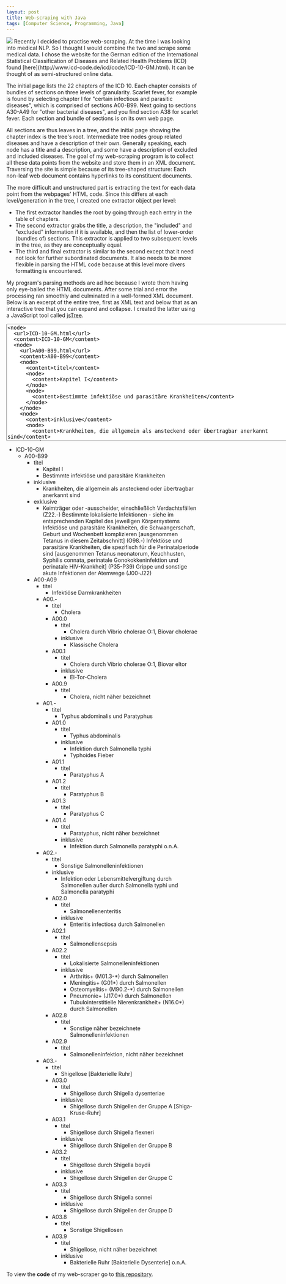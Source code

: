 ```yaml
---
layout: post
title: Web-scraping with Java
tags: [Computer Science, Programming, Java]
---
```


<img class="floatright" src="/images/dukeInSpiderWeb.png" />
Recently I decided to practise web-scraping. At the time I was looking into medical NLP. So I thought I would combine the two and scrape some medical data. I chose the website for the German edition of the International Statistical Classification of Diseases and Related Health Problems (ICD) found [here](http://www.icd-code.de/icd/code/ICD-10-GM.html). It can be thought of as semi-structured online data.

The initial page lists the 22 chapters of the ICD 10. Each chapter consists of bundles of sections on three levels of granularity. Scarlet fever, for example is found by selecting chapter I for "certain infectious and parasitic diseases", which is comprised of sections A00-B99. Next going to sections A30-A49 for "other bacterial diseases", and you find section A38 for scarlet fever. Each section and bundle of sections is on its own web page.

All sections are thus leaves in a tree, and the initial page showing the chapter index is the tree's root. Intermediate tree nodes group related diseases and have a description of their own. Generally speaking, each node has a title and a description, and some have a description of excluded and included diseases. The goal of my web-scraping program is to collect all these data points from the website and store them in an XML document. Traversing the site is simple because of its tree-shaped structure: Each non-leaf web document contains hyperlinks to its constituent documents.

The more difficult and unstructured part is extracting the text for each data point from the webpages' HTML code.  Since this differs at each level/generation in the tree, I created one extractor object per level:
- The first extractor handles the root by going through each entry in the table of chapters.
- The second extractor grabs the title, a description, the "included" and "excluded" information if it is available, and then the list of lower-order (bundles of) sections. This extractor is applied to two subsequent levels in the tree, as they are conceptually equal.
- The third and final extractor is similar to the second except that it need not look for further subordinated documents. It also needs to be more flexible in parsing the HTML code because at this level more divers formatting is encountered.

My program's parsing methods are ad hoc because I wrote them having only eye-balled the HTML documents. After some trial and error the processing ran smoothly and culminated in a well-formed XML document. Below is an excerpt of the entire tree, first as XML text and below that as an interactive tree that you can expand and collapse. I created the latter using a JavaScript tool called [jsTree](http://jstree.com).

<textarea cols="95" rows="20">
<node>
  <url>ICD-10-GM.html</url>
  <content>ICD-10-GM</content>
  <node>
    <url>A00-B99.html</url>
    <content>A00-B99</content>
    <node>
      <content>titel</content>
      <node>
        <content>Kapitel I</content>
      </node>
      <node>
        <content>Bestimmte infektiöse und parasitäre Krankheiten</content>
      </node>
    </node>
    <node>
      <content>inklusive</content>
      <node>
        <content>Krankheiten, die allgemein als ansteckend oder übertragbar anerkannt sind</content>
      </node>
    </node>
    <node>
      <content>exklusive</content>
      <node>
        <content>Keimträger oder -ausscheider, einschließlich Verdachtsfällen (Z22.-) Bestimmte lokalisierte Infektionen - siehe im entsprechenden Kapitel des jeweiligen Körpersystems Infektiöse und parasitäre Krankheiten, die Schwangerschaft, Geburt und Wochenbett komplizieren [ausgenommen Tetanus in diesem Zeitabschnitt] (O98.-) Infektiöse und parasitäre Krankheiten, die spezifisch für die Perinatalperiode sind [ausgenommen Tetanus neonatorum, Keuchhusten, Syphilis connata, perinatale Gonokokkeninfektion und perinatale HIV-Krankheit] (P35-P39) Grippe und sonstige akute Infektionen der Atemwege (J00-J22)</content>
      </node>
    </node>
    <node>
      <url>A00-A09.html</url>
      <content>A00-A09</content>
      <node>
        <content>titel</content>
        <node>
          <content>Infektiöse Darmkrankheiten</content>
        </node>
      </node>
      <node>
        <url>A00.-.html</url>
        <content>A00.-</content>
        <node>
          <content>titel</content>
          <node>
            <content>Cholera</content>
          </node>
        </node>
        <node>
          <content>A00.0</content>
          <node>
            <content>titel</content>
            <node>
              <content>Cholera durch Vibrio cholerae O:1, Biovar cholerae</content>
            </node>
          </node>
          <node>
            <content>inklusive</content>
            <node>
              <content>Klassische Cholera</content>
            </node>
          </node>
        </node>
        <node>
          <content>A00.1</content>
          <node>
            <content>titel</content>
            <node>
              <content>Cholera durch Vibrio cholerae O:1, Biovar eltor</content>
            </node>
          </node>
          <node>
            <content>inklusive</content>
            <node>
              <content>El-Tor-Cholera</content>
            </node>
          </node>
        </node>
        <node>
          <content>A00.9</content>
          <node>
            <content>titel</content>
            <node>
              <content>Cholera, nicht näher bezeichnet</content>
            </node>
          </node>
        </node>
      </node>
      <node>
        <url>A01.-.html</url>
        <content>A01.-</content>
        <node>
          <content>titel</content>
          <node>
            <content>Typhus abdominalis und Paratyphus</content>
          </node>
        </node>
        <node>
          <content>A01.0</content>
          <node>
            <content>titel</content>
            <node>
              <content>Typhus abdominalis</content>
            </node>
          </node>
          <node>
            <content>inklusive</content>
            <node>
              <content>Infektion durch Salmonella typhi</content>
            </node>
            <node>
              <content>Typhoides Fieber</content>
            </node>
          </node>
        </node>
        <node>
          <content>A01.1</content>
          <node>
            <content>titel</content>
            <node>
              <content>Paratyphus A</content>
            </node>
          </node>
        </node>
        <node>
          <content>A01.2</content>
          <node>
            <content>titel</content>
            <node>
              <content>Paratyphus B</content>
            </node>
          </node>
        </node>
        <node>
          <content>A01.3</content>
          <node>
            <content>titel</content>
            <node>
              <content>Paratyphus C</content>
            </node>
          </node>
        </node>
        <node>
          <content>A01.4</content>
          <node>
            <content>titel</content>
            <node>
              <content>Paratyphus, nicht näher bezeichnet</content>
            </node>
          </node>
          <node>
            <content>inklusive</content>
            <node>
              <content>Infektion durch Salmonella paratyphi o.n.A.</content>
            </node>
          </node>
        </node>
      </node>
      <node>
        <url>A02.-.html</url>
        <content>A02.-</content>
        <node>
          <content>titel</content>
          <node>
            <content>Sonstige Salmonelleninfektionen</content>
          </node>
        </node>
        <node>
          <content>inklusive</content>
          <node>
            <content>Infektion oder Lebensmittelvergiftung durch Salmonellen außer durch Salmonella typhi und Salmonella paratyphi</content>
          </node>
        </node>
        <node>
          <content>A02.0</content>
          <node>
            <content>titel</content>
            <node>
              <content>Salmonellenenteritis</content>
            </node>
          </node>
          <node>
            <content>inklusive</content>
            <node>
              <content>Enteritis infectiosa durch Salmonellen</content>
            </node>
          </node>
        </node>
        <node>
          <content>A02.1</content>
          <node>
            <content>titel</content>
            <node>
              <content>Salmonellensepsis</content>
            </node>
          </node>
        </node>
        <node>
          <content>A02.2</content>
          <node>
            <content>titel</content>
            <node>
              <content>Lokalisierte Salmonelleninfektionen</content>
            </node>
          </node>
          <node>
            <content>inklusive</content>
            <node>
              <content>Arthritis+ (M01.3-*) durch Salmonellen</content>
            </node>
            <node>
              <content>Meningitis+ (G01*) durch Salmonellen</content>
            </node>
            <node>
              <content>Osteomyelitis+ (M90.2-*) durch Salmonellen</content>
            </node>
            <node>
              <content>Pneumonie+ (J17.0*) durch Salmonellen</content>
            </node>
            <node>
              <content>Tubulointerstitielle Nierenkrankheit+ (N16.0*) durch Salmonellen</content>
            </node>
          </node>
        </node>
        <node>
          <content>A02.8</content>
          <node>
            <content>titel</content>
            <node>
              <content>Sonstige näher bezeichnete Salmonelleninfektionen</content>
            </node>
          </node>
        </node>
        <node>
          <content>A02.9</content>
          <node>
            <content>titel</content>
            <node>
              <content>Salmonelleninfektion, nicht näher bezeichnet</content>
            </node>
          </node>
        </node>
      </node>
      <node>
        <url>A03.-.html</url>
        <content>A03.-</content>
        <node>
          <content>titel</content>
          <node>
            <content>Shigellose [Bakterielle Ruhr]</content>
          </node>
        </node>
        <node>
          <content>A03.0</content>
          <node>
            <content>titel</content>
            <node>
              <content>Shigellose durch Shigella dysenteriae</content>
            </node>
          </node>
          <node>
            <content>inklusive</content>
            <node>
              <content>Shigellose durch Shigellen der Gruppe A [Shiga-Kruse-Ruhr]</content>
            </node>
          </node>
        </node>
        <node>
          <content>A03.1</content>
          <node>
            <content>titel</content>
            <node>
              <content>Shigellose durch Shigella flexneri</content>
            </node>
          </node>
          <node>
            <content>inklusive</content>
            <node>
              <content>Shigellose durch Shigellen der Gruppe B</content>
            </node>
          </node>
        </node>
        <node>
          <content>A03.2</content>
          <node>
            <content>titel</content>
            <node>
              <content>Shigellose durch Shigella boydii</content>
            </node>
          </node>
          <node>
            <content>inklusive</content>
            <node>
              <content>Shigellose durch Shigellen der Gruppe C</content>
            </node>
          </node>
        </node>
        <node>
          <content>A03.3</content>
          <node>
            <content>titel</content>
            <node>
              <content>Shigellose durch Shigella sonnei</content>
            </node>
          </node>
          <node>
            <content>inklusive</content>
            <node>
              <content>Shigellose durch Shigellen der Gruppe D</content>
            </node>
          </node>
        </node>
        <node>
          <content>A03.8</content>
          <node>
            <content>titel</content>
            <node>
              <content>Sonstige Shigellosen</content>
            </node>
          </node>
        </node>
        <node>
          <content>A03.9</content>
          <node>
            <content>titel</content>
            <node>
              <content>Shigellose, nicht näher bezeichnet</content>
            </node>
          </node>
          <node>
            <content>inklusive</content>
            <node>
              <content>Bakterielle Ruhr [Bakterielle Dysenterie] o.n.A.</content>
            </node>
          </node>
        </node>
      </node>
    </node>
  </node>
</node>
</textarea>

<div id="ulli" style="width:100%">
<ul><li class="jstree-open">
  ICD-10-GM
  <ul><li class="jstree-open">
    A00-B99
    <ul><li class="jstree-open">
      titel
      <ul><li>
        Kapitel I
      </li></ul>
      <ul><li>
        Bestimmte infektiöse und parasitäre Krankheiten
      </li></ul>
    </li></ul>
    <ul><li>
      inklusive
      <ul><li>
        Krankheiten, die allgemein als ansteckend oder übertragbar anerkannt sind
      </li></ul>
    </li></ul>
    <ul><li>
      exklusive
      <ul><li>
        Keimträger oder -ausscheider, einschließlich Verdachtsfällen (Z22.-) Bestimmte lokalisierte Infektionen - siehe im entsprechenden Kapitel des jeweiligen Körpersystems Infektiöse und parasitäre Krankheiten, die Schwangerschaft, Geburt und Wochenbett komplizieren [ausgenommen Tetanus in diesem Zeitabschnitt] (O98.-) Infektiöse und parasitäre Krankheiten, die spezifisch für die Perinatalperiode sind [ausgenommen Tetanus neonatorum, Keuchhusten, Syphilis connata, perinatale Gonokokkeninfektion und perinatale HIV-Krankheit] (P35-P39) Grippe und sonstige akute Infektionen der Atemwege (J00-J22)
      </li></ul>
    </li></ul>
    <ul><li class="jstree-open">
      A00-A09
      <ul><li class="jstree-open">
        titel
        <ul><li>
          Infektiöse Darmkrankheiten
        </li></ul>
      </li></ul>
      <ul><li>
        A00.-
        <ul><li>
          titel
          <ul><li>
            Cholera
          </li></ul>
        </li></ul>
        <ul><li>
          A00.0
          <ul><li>
            titel
            <ul><li>
              Cholera durch Vibrio cholerae O:1, Biovar cholerae
            </li></ul>
          </li></ul>
          <ul><li>
            inklusive
            <ul><li>
              Klassische Cholera
            </li></ul>
          </li></ul>
        </li></ul>
        <ul><li>
          A00.1
          <ul><li>
            titel
            <ul><li>
              Cholera durch Vibrio cholerae O:1, Biovar eltor
            </li></ul>
          </li></ul>
          <ul><li>
            inklusive
            <ul><li>
              El-Tor-Cholera
            </li></ul>
          </li></ul>
        </li></ul>
        <ul><li>
          A00.9
          <ul><li>
            titel
            <ul><li>
              Cholera, nicht näher bezeichnet
            </li></ul>
          </li></ul>
        </li></ul>
      </li></ul>
      <ul><li>
        A01.-
        <ul><li>
          titel
          <ul><li>
            Typhus abdominalis und Paratyphus
          </li></ul>
        </li></ul>
        <ul><li>
          A01.0
          <ul><li>
            titel
            <ul><li>
              Typhus abdominalis
            </li></ul>
          </li></ul>
          <ul><li>
            inklusive
            <ul><li>
              Infektion durch Salmonella typhi
            </li></ul>
            <ul><li>
              Typhoides Fieber
            </li></ul>
          </li></ul>
        </li></ul>
        <ul><li>
          A01.1
          <ul><li>
            titel
            <ul><li>
              Paratyphus A
            </li></ul>
          </li></ul>
        </li></ul>
        <ul><li>
          A01.2
          <ul><li>
            titel
            <ul><li>
              Paratyphus B
            </li></ul>
          </li></ul>
        </li></ul>
        <ul><li>
          A01.3
          <ul><li>
            titel
            <ul><li>
              Paratyphus C
            </li></ul>
          </li></ul>
        </li></ul>
        <ul><li>
          A01.4
          <ul><li>
            titel
            <ul><li>
              Paratyphus, nicht näher bezeichnet
            </li></ul>
          </li></ul>
          <ul><li>
            inklusive
            <ul><li>
              Infektion durch Salmonella paratyphi o.n.A.
            </li></ul>
          </li></ul>
        </li></ul>
      </li></ul>
      <ul><li class="jstree-open">
        A02.-
        <ul><li class="jstree-open">
          titel
          <ul><li>
            Sonstige Salmonelleninfektionen
          </li></ul>
        </li></ul>
        <ul><li class="jstree-open">
          inklusive
          <ul><li>
            Infektion oder Lebensmittelvergiftung durch Salmonellen außer durch Salmonella typhi und Salmonella paratyphi
          </li></ul>
        </li></ul>
        <ul><li>
          A02.0
          <ul><li>
            titel
            <ul><li>
              Salmonellenenteritis
            </li></ul>
          </li></ul>
          <ul><li>
            inklusive
            <ul><li>
              Enteritis infectiosa durch Salmonellen
            </li></ul>
          </li></ul>
        </li></ul>
        <ul><li>
          A02.1
          <ul><li>
            titel
            <ul><li>
              Salmonellensepsis
            </li></ul>
          </li></ul>
        </li></ul>
        <ul><li>
          A02.2
          <ul><li>
            titel
            <ul><li>
              Lokalisierte Salmonelleninfektionen
            </li></ul>
          </li></ul>
          <ul><li>
            inklusive
            <ul><li>
              Arthritis+ (M01.3-*) durch Salmonellen
            </li></ul>
            <ul><li>
              Meningitis+ (G01*) durch Salmonellen
            </li></ul>
            <ul><li>
              Osteomyelitis+ (M90.2-*) durch Salmonellen
            </li></ul>
            <ul><li>
              Pneumonie+ (J17.0*) durch Salmonellen
            </li></ul>
            <ul><li>
              Tubulointerstitielle Nierenkrankheit+ (N16.0*) durch Salmonellen
            </li></ul>
          </li></ul>
        </li></ul>
        <ul><li>
          A02.8
          <ul><li>
            titel
            <ul><li>
              Sonstige näher bezeichnete Salmonelleninfektionen
            </li></ul>
          </li></ul>
        </li></ul>
        <ul><li>
          A02.9
          <ul><li>
            titel
            <ul><li>
              Salmonelleninfektion, nicht näher bezeichnet
            </li></ul>
          </li></ul>
        </li></ul>
      </li></ul>
      <ul><li>
        A03.-
        <ul><li>
          titel
          <ul><li>
            Shigellose [Bakterielle Ruhr]
          </li></ul>
        </li></ul>
        <ul><li>
          A03.0
          <ul><li>
            titel
            <ul><li>
              Shigellose durch Shigella dysenteriae
            </li></ul>
          </li></ul>
          <ul><li>
            inklusive
            <ul><li>
              Shigellose durch Shigellen der Gruppe A [Shiga-Kruse-Ruhr]
            </li></ul>
          </li></ul>
        </li></ul>
        <ul><li>
          A03.1
          <ul><li>
            titel
            <ul><li>
              Shigellose durch Shigella flexneri
            </li></ul>
          </li></ul>
          <ul><li>
            inklusive
            <ul><li>
              Shigellose durch Shigellen der Gruppe B
            </li></ul>
          </li></ul>
        </li></ul>
        <ul><li>
          A03.2
          <ul><li>
            titel
            <ul><li>
              Shigellose durch Shigella boydii
            </li></ul>
          </li></ul>
          <ul><li>
            inklusive
            <ul><li>
              Shigellose durch Shigellen der Gruppe C
            </li></ul>
          </li></ul>
        </li></ul>
        <ul><li>
          A03.3
          <ul><li>
            titel
            <ul><li>
              Shigellose durch Shigella sonnei
            </li></ul>
          </li></ul>
          <ul><li>
            inklusive
            <ul><li>
              Shigellose durch Shigellen der Gruppe D
            </li></ul>
          </li></ul>
        </li></ul>
        <ul><li>
          A03.8
          <ul><li>
            titel
            <ul><li>
              Sonstige Shigellosen
            </li></ul>
          </li></ul>
        </li></ul>
        <ul><li>
          A03.9
          <ul><li>
            titel
            <ul><li>
              Shigellose, nicht näher bezeichnet
            </li></ul>
          </li></ul>
          <ul><li>
            inklusive
            <ul><li>
              Bakterielle Ruhr [Bakterielle Dysenterie] o.n.A.
            </li></ul>
          </li></ul>
        </li></ul>
      </li></ul>
    </li></ul>
  </li></ul>
</li></ul>
</div>

To view the **code** of my web-scraper go to [this repository](https://github.com/wblacoe/icd10_scraper).

<link rel="stylesheet" href="/jstree/themes/default/style.min.css" />
<script src="/jstree/jquery.min.js"></script>
<script src="/jstree/jstree.min.js"></script>
<script>
	$(document).ready(function(){
		$('#ulli').jstree()
	});
</script>